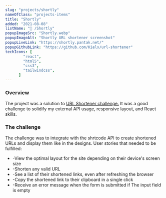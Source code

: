```yaml
---
slug: "projects/shortly"
nameOfClass: "projects-items"
title: "Shortly"
added: "2021-08-08"
listName: "🔗 /Shortly"
popupImageSrc: "Shortly.webp"
popupImageAlt: "Shortly URL shortener screenshot"
popupLiveLink: "https://shortly.pantak.net/"
popupGithubLink: "https://github.com/Kielx/url-shortener"
techIcons: [
        "react",
        "html5",
        "css3",
        "tailwindcss",
      ]
---
```


### Overview

The project was a solution to <a href="https://www.frontendmentor.io/challenges/url-shortening-api-landing-page-2ce3ob-G" target="_blank" rel="noopener"><span>URL Shortener challenge.</span></a>
It was a good challenge to solidify my external API usage, responsive layout, and React skills.

### The challenge

The challenge was to integrate with the shrtcode API to create shortened URLs and display them like in the designs.
User stories that needed to be fulfilled:
<ul>
<li>-View the optimal layout for the site depending on their device's screen size</li>
<li>-Shorten any valid URL</li>
<li>-See a list of their shortened links, even after refreshing the browser</li>
<li>-Copy the shortened link to their clipboard in a single click</li>
<li>-Receive an error message when the form is submitted if The input field is empty</li>
</ul>
